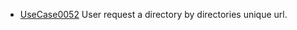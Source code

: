  * [UseCase0052](https://github.com/DomainDrivenArchitecture/ddaRequirement/blob/master/en/requirements/UseCase0052.md) User request a directory by directories unique url.